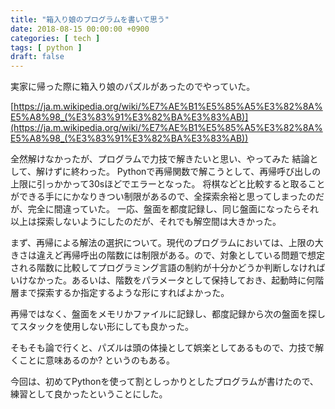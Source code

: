 ```yaml
---
title: "箱入り娘のプログラムを書いて思う"
date: 2018-08-15 00:00:00 +0900
categories: [ tech ]
tags: [ python ]
draft: false
---
```


実家に帰った際に箱入り娘のパズルがあったのでやっていた。

[https://ja.m.wikipedia.org/wiki/%E7%AE%B1%E5%85%A5%E3%82%8A%E5%A8%98_(%E3%83%91%E3%82%BA%E3%83%AB)](https://ja.m.wikipedia.org/wiki/%E7%AE%B1%E5%85%A5%E3%82%8A%E5%A8%98_(%E3%83%91%E3%82%BA%E3%83%AB))

全然解けなかったが、プログラムで力技で解きたいと思い、やってみた
結論として、解けずに終わった。
Pythonで再帰関数で解こうとして、再帰呼び出しの上限に引っかかって30sほどでエラーとなった。
将棋などと比較すると取ることができる手ににかなりきつい制限があるので、全探索余裕と思ってしまったのだが、完全に間違っていた。
一応、盤面を都度記録し、同じ盤面になったらそれ以上は探索しないようにしたのだが、それでも解空間は大きかった。

まず、再帰による解法の選択について。現代のプログラムにおいては、上限の大きさは違えど再帰呼出の階数には制限がある。ので、対象としている問題で想定される階数に比較してプログラミング言語の制約が十分かどうか判断しなければいけなかった。あるいは、階数をパラメータとして保持しておき、起動時に何階層まで探索するか指定するような形にすればよかった。

再帰ではなく、盤面をメモリかファイルに記録し、都度記録から次の盤面を探してスタックを使用しない形にしても良かった。

そもそも論で行くと、パズルは頭の体操として娯楽としてあるもので、力技で解くことに意味あるのか? というのもある。

今回は、初めてPythonを使って割としっかりとしたプログラムが書けたので、練習として良かったということにした。
